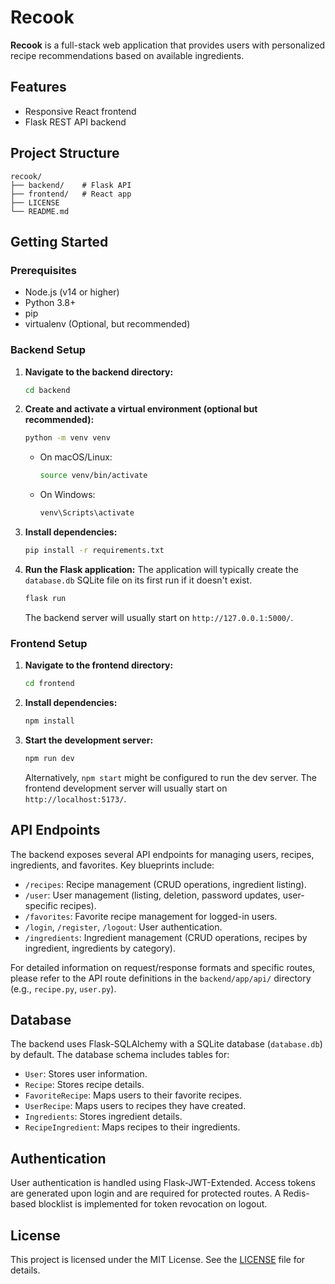 # Recook
**Recook** is a full-stack web application that provides users with personalized recipe recommendations based on available ingredients.

## Features

- Responsive React frontend
- Flask REST API backend

## Project Structure

```
recook/
├── backend/    # Flask API
├── frontend/   # React app
├── LICENSE
└── README.md
```

## Getting Started

### Prerequisites

- Node.js (v14 or higher)
- Python 3.8+
- pip
- virtualenv (Optional, but recommended)

### Backend Setup

1.  **Navigate to the backend directory:**
    ```bash
    cd backend
    ```
2.  **Create and activate a virtual environment (optional but recommended):**
    ```bash
    python -m venv venv
    ```
    *   On macOS/Linux:
        ```bash
        source venv/bin/activate
        ```
    *   On Windows:
        ```bash
        venv\Scripts\activate
        ```
3.  **Install dependencies:**
    ```bash
    pip install -r requirements.txt
    ```
4.  **Run the Flask application:**
    The application will typically create the `database.db` SQLite file on its first run if it doesn't exist.
    ```bash
    flask run
    ```
    The backend server will usually start on `http://127.0.0.1:5000/`.

### Frontend Setup

1.  **Navigate to the frontend directory:**
    ```bash
    cd frontend
    ```
2.  **Install dependencies:**
    ```bash
    npm install
    ```
3.  **Start the development server:**
    ```bash
    npm run dev
    ```
    Alternatively, `npm start` might be configured to run the dev server.
    The frontend development server will usually start on `http://localhost:5173/`.

## API Endpoints

The backend exposes several API endpoints for managing users, recipes, ingredients, and favorites. Key blueprints include:

-   `/recipes`: Recipe management (CRUD operations, ingredient listing).
-   `/user`: User management (listing, deletion, password updates, user-specific recipes).
-   `/favorites`: Favorite recipe management for logged-in users.
-   `/login`, `/register`, `/logout`: User authentication.
-   `/ingredients`: Ingredient management (CRUD operations, recipes by ingredient, ingredients by category).

For detailed information on request/response formats and specific routes, please refer to the API route definitions in the `backend/app/api/` directory (e.g., `recipe.py`, `user.py`).

## Database

The backend uses Flask-SQLAlchemy with a SQLite database (`database.db`) by default. The database schema includes tables for:
-   `User`: Stores user information.
-   `Recipe`: Stores recipe details.
-   `FavoriteRecipe`: Maps users to their favorite recipes.
-   `UserRecipe`: Maps users to recipes they have created.
-   `Ingredients`: Stores ingredient details.
-   `RecipeIngredient`: Maps recipes to their ingredients.

## Authentication

User authentication is handled using Flask-JWT-Extended. Access tokens are generated upon login and are required for protected routes. A Redis-based blocklist is implemented for token revocation on logout.

## License

This project is licensed under the MIT License. See the [LICENSE](LICENSE) file for details.
